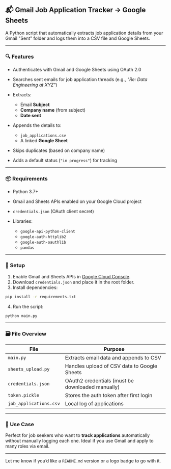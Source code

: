 ## 📬 Gmail Job Application Tracker → Google Sheets

A Python script that automatically extracts job application details from your Gmail "Sent" folder and logs them into a CSV file and Google Sheets.

---

### 🔍 Features

- Authenticates with Gmail and Google Sheets using OAuth 2.0
- Searches sent emails for job application threads (e.g., _"Re: Data Engineering at XYZ"_)
- Extracts:

  - Email **Subject**
  - **Company name** (from subject)
  - **Date sent**

- Appends the details to:

  - `job_applications.csv`
  - A linked **Google Sheet**

- Skips duplicates (based on company name)
- Adds a default status (`"in progress"`) for tracking

---

### 📦 Requirements

- Python 3.7+
- Gmail and Sheets APIs enabled on your Google Cloud project
- `credentials.json` (OAuth client secret)
- Libraries:

  - `google-api-python-client`
  - `google-auth-httplib2`
  - `google-auth-oauthlib`
  - `pandas`

---

### 🔐 Setup

1. Enable Gmail and Sheets APIs in [Google Cloud Console](https://console.cloud.google.com/).
2. Download `credentials.json` and place it in the root folder.
3. Install dependencies:

```bash
pip install -r requirements.txt
```

4. Run the script:

```bash
python main.py
```

---

### 🗃️ File Overview

| File                   | Purpose                                          |
| ---------------------- | ------------------------------------------------ |
| `main.py`              | Extracts email data and appends to CSV           |
| `sheets_upload.py`     | Handles upload of CSV data to Google Sheets      |
| `credentials.json`     | OAuth2 credentials (must be downloaded manually) |
| `token.pickle`         | Stores the auth token after first login          |
| `job_applications.csv` | Local log of applications                        |

---

### 📌 Use Case

Perfect for job seekers who want to **track applications** automatically without manually logging each one. Ideal if you use Gmail and apply to many roles via email.

---

Let me know if you’d like a `README.md` version or a logo badge to go with it.

